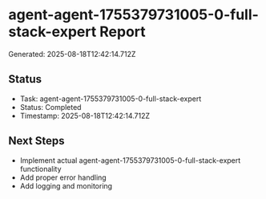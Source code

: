 # agent-agent-1755379731005-0-full-stack-expert Report

Generated: 2025-08-18T12:42:14.712Z

## Status
- Task: agent-agent-1755379731005-0-full-stack-expert
- Status: Completed
- Timestamp: 2025-08-18T12:42:14.712Z

## Next Steps
- Implement actual agent-agent-1755379731005-0-full-stack-expert functionality
- Add proper error handling
- Add logging and monitoring
